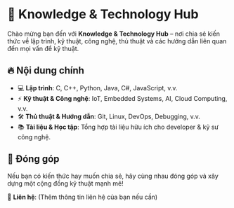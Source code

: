 # 📌 Knowledge & Technology Hub

Chào mừng bạn đến với **Knowledge & Technology Hub** – nơi chia sẻ kiến thức về lập trình, kỹ thuật, công nghệ, thủ thuật và các hướng dẫn liên quan đến mọi vấn đề kỹ thuật.

## 🔥 Nội dung chính
- 💻 **Lập trình**: C, C++, Python, Java, C#, JavaScript, v.v.
- ⚡ **Kỹ thuật & Công nghệ**: IoT, Embedded Systems, AI, Cloud Computing, v.v.
- 🛠 **Thủ thuật & Hướng dẫn**: Git, Linux, DevOps, Debugging, v.v.
- 📚 **Tài liệu & Học tập**: Tổng hợp tài liệu hữu ích cho developer & kỹ sư công nghệ.

## 🤝 Đóng góp
Nếu bạn có kiến thức hay muốn chia sẻ, hãy cùng nhau đóng góp và xây dựng một cộng đồng kỹ thuật mạnh mẽ!

📩 **Liên hệ**: (Thêm thông tin liên hệ của bạn nếu cần)
